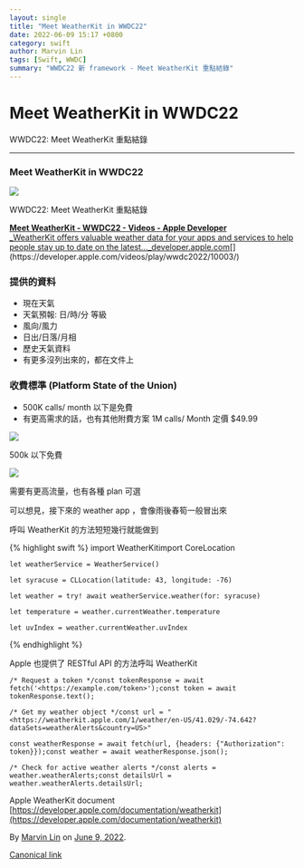 ```yaml
---
layout: single
title: "Meet WeatherKit in WWDC22"
date: 2022-06-09 15:17 +0800
category: swift
author: Marvin Lin
tags: [Swift, WWDC]
summary: "WWDC22 新 framework - Meet WeatherKit 重點結錄"
---
```


Meet WeatherKit in WWDC22
=========================

WWDC22: Meet WeatherKit 重點結錄

* * *

### Meet WeatherKit in WWDC22

![](https://cdn-images-1.medium.com/max/800/1*US6DQ8qy70XLbCBAEnQ9sQ.png)

WWDC22: Meet WeatherKit 重點結錄

[**Meet WeatherKit - WWDC22 - Videos - Apple Developer**  
_WeatherKit offers valuable weather data for your apps and services to help people stay up to date on the latest…_developer.apple.com](https://developer.apple.com/videos/play/wwdc2022/10003/ "https://developer.apple.com/videos/play/wwdc2022/10003/")[](https://developer.apple.com/videos/play/wwdc2022/10003/)

### 提供的資料

*   現在天氣
*   天氣預報: 日/時/分 等級
*   風向/風力
*   日出/日落/月相
*   歷史天氣資料
*   有更多沒列出來的，都在文件上

### 收費標準 (Platform State of the Union)

*   500K calls/ month 以下是免費
*   有更高需求的話，也有其他附費方案 1M calls/ Month 定價 $49.99

![](https://cdn-images-1.medium.com/max/800/1*Mqmsvyr6NmcWK-PjcimjYA.png)

500k 以下免費

![](https://cdn-images-1.medium.com/max/800/1*QsIiuiTd5Abg9lkyr1GgHA.jpeg)

需要有更高流量，也有各種 plan 可選

可以想見，接下來的 weather app ，會像雨後春筍一般冒出來

呼叫 WeatherKit 的方法短短幾行就能做到

{% highlight swift %}
    import WeatherKitimport CoreLocation

    let weatherService = WeatherService()

    let syracuse = CLLocation(latitude: 43, longitude: -76)

    let weather = try! await weatherService.weather(for: syracuse)

    let temperature = weather.currentWeather.temperature

    let uvIndex = weather.currentWeather.uvIndex
{% endhighlight %}

Apple 也提供了 RESTful API 的方法呼叫 WeatherKit

    /* Request a token */const tokenResponse = await fetch('<https://example.com/token>');const token = await tokenResponse.text();

    /* Get my weather object */const url = "<https://weatherkit.apple.com/1/weather/en-US/41.029/-74.642?dataSets=weatherAlerts&country=US>"

    const weatherResponse = await fetch(url, {headers: {"Authorization": token}});const weather = await weatherResponse.json();

    /* Check for active weather alerts */const alerts = weather.weatherAlerts;const detailsUrl = weather.weatherAlerts.detailsUrl;

Apple WeatherKit document  
[https://developer.apple.com/documentation/weatherkit](https://developer.apple.com/documentation/weatherkit)

By [Marvin Lin](https://medium.com/@atimis19) on [June 9, 2022](https://medium.com/p/b48aaf4589b2).

[Canonical link](https://medium.com/@atimis19/meet-weatherkit-in-wwdc22-b48aaf4589b2)